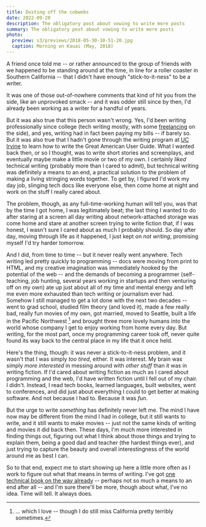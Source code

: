 ```yaml
---
title: Dusting off the cobwebs
date: 2022-09-20
description: The obligatory post about vowing to write more posts
summary: The obligatory post about vowing to write more posts
photo:
  preview: s3/previews/2018-05-30-10-51-20.jpg
  caption: Morning on Kauai (May, 2018)
---
```


A friend once told me -- or rather announced to the group of friends with we happened to be standing around at the time, in line for a roller coaster in Southern California -- that I didn't have enough "stick-to-it-ness" to be a writer.

It was one of those out-of-nowhere comments that kind of hit you from the side, like an unprovoked smack -- and it was odder still since by then, I'd already been working as a writer for a handful of years.

But it was also true that this person wasn't wrong. Yes, I'd been writing professionally since college (tech writing mostly, with some [freelancing](https://www.ocweekly.com/) on the side), and yes, writing had in fact been paying my bills -- if barely so. But it was also true that I hadn't gone through the writing program at [UC Irvine](https://uci.edu) to learn how to write the Great American User Guide. What I wanted back then, or so I thought, was to write short stories and screenplays, and eventually maybe make a little movie or two of my own. I certainly _liked_ technical writing (probably more than I cared to admit), but technical writing was definitely a means to an end, a practical solution to the problem of making a living stringing words together. To get by, I figured I'd work my day job, slinging tech docs like everyone else, then come home at night and work on the stuff I really cared about.

The problem, though, as any full-time-working human will tell you, was that by the time I got home, I was legitimately beat; the last thing I wanted to do after staring at a screen all day writing about network-attached storage was come home and stare at another screen trying to write fiction that, if I was honest, I wasn't sure I cared about as much I probably should. So day after day, moving through life as it happened, I just kept on _not writing_, promising myself I'd try harder tomorrow.

And I did, from time to time -- but it never really went anywhere. Tech writing led pretty quickly to programming -- docs were moving from print to HTML, and my creative imagination was immediately hooked by the potential of the web -- and the demands of becoming a programmer (self-teaching, job hunting, several years working in startups and then venturing off on my own) ate up just about all of my time and mental energy and left me even more exhausted than tech writing or journalism ever had. Somehow I still managed to get a lot done with the next two decades -- went to grad school, studied film theory (and loved it), made a few really bad, really fun movies of my own, got married, moved to Seattle, built a life in the Pacific Northwest [^1] and brought three more lovely humans into the world whose company I get to enjoy working from home every day. But writing, for the most part, once my programming career took off, never quite found its way back to the central place in my life that it once held.

Here's the thing, though: it was never a stick-to-it-ness problem, and it wasn't that I was simply _too tired_, either. It was interest. My brain was simply _more interested_ in messing around with _other stuff_ than it was in writing fiction. If I'd cared about writing fiction as much as I cared about programming and the web, I'd have written fiction until I fell out of my chair. I didn't. Instead, I read tech books, learned languages, built websites, went to conferences, and did just about everything I could to get better at making software. And not because I had to. Because it was _fun_.

But the urge to write _something_ has definitely never left me. The mind I have now may be different from the mind I had in college, but it still wants to write, and it still wants to make movies -- just not the same kinds of writing and movies it did back then. These days, I'm much more interested in finding things out, figuring out what I think about those things and trying to explain them, being a good dad and teacher (the hardest things ever), and just trying to capture the beauty and overall interestingness of the world around me as best I can.

So to that end, expect me to start showing up here a little more often as I work to figure out what that means in terms of writing. I've got [one technical book on the way already](https://pulumibook.info/) -- perhaps not so much a means to an end after all -- and I'm sure there'll be more, though about what, I've no idea. Time will tell. It always does.

[^1]: ... which I love -- though I do still miss California pretty terribly sometimes.
